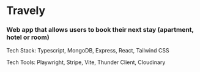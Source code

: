 # Travely

### Web app that allows users to book their next stay (apartment, hotel or room)
Tech Stack: Typescript, MongoDB, Express, React, Tailwind CSS

Tech Tools: Playwright, Stripe, Vite, Thunder Client, Cloudinary

